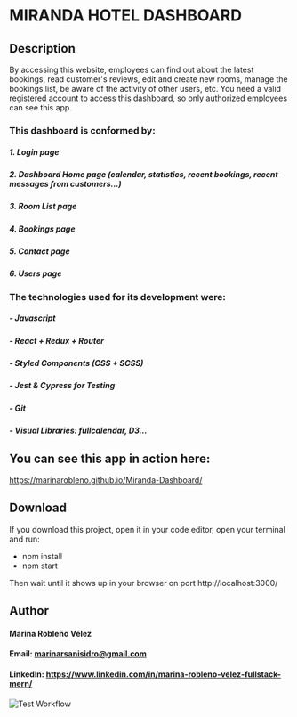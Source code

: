 # MIRANDA HOTEL DASHBOARD

## Description

By accessing this website, employees can find out about the latest bookings, read customer's reviews, edit and create new rooms, manage the bookings list, be aware of the activity of other users, etc.
You need a valid registered account to access this dashboard, so only authorized employees can see this app.

### This dashboard is conformed by:
##### 1. Login page
##### 2. Dashboard Home page (calendar, statistics, recent bookings, recent messages from customers...)
##### 3. Room List page
##### 4. Bookings page
##### 5. Contact page
##### 6. Users page

### The technologies used for its development were:
##### - Javascript
##### - React + Redux + Router
##### - Styled Components (CSS + SCSS)
##### - Jest & Cypress for Testing
##### - Git
##### - Visual Libraries: fullcalendar, D3...

## You can see this app in action here:

https://marinarobleno.github.io/Miranda-Dashboard/

## Download
If you download this project, open it in your code editor, open your terminal and run:
- npm install
- npm start

Then wait until it shows up in your browser on port http://localhost:3000/

## Author
#### Marina Robleño Vélez
#### Email: marinarsanisidro@gmail.com
#### LinkedIn: https://www.linkedin.com/in/marina-robleno-velez-fullstack-mern/

![Test Workflow](https://github.com/MarinaRobleno/Miranda-Dashboard/actions/workflows/main.yml/badge.svg)
